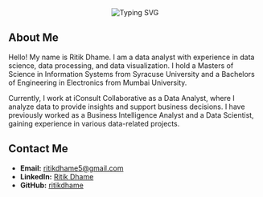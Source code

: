 <div align="center">
  <img src="https://readme-typing-svg.demolab.com?font=Open+Sans&weight=500&size=20&pause=500&color=28F7D9&background=FFFFFF00&center=true&width=435&lines=Hello+this+is+RITIK+DHAME;Welcome+to+my+GitHub+Repository;%23Data+Engineering;%23Machine+Learning;%23Data+Analysis" alt="Typing SVG">
</div>

## About Me

Hello! My name is Ritik Dhame. I am a data analyst with experience in data science, data processing, and data visualization. I hold a Masters of Science in Information Systems from Syracuse University and a Bachelors of Engineering in Electronics from Mumbai University.

Currently, I work at iConsult Collaborative as a Data Analyst, where I analyze data to provide insights and support business decisions. I have previously worked as a Business Intelligence Analyst and a Data Scientist, gaining experience in various data-related projects.

## Contact Me

- **Email:** ritikdhame5@gmail.com
- **LinkedIn:** [Ritik Dhame](https://www.linkedin.com/in/ritikdhame/)
- **GitHub:** [ritikdhame](https://github.com/ritikdhame)
